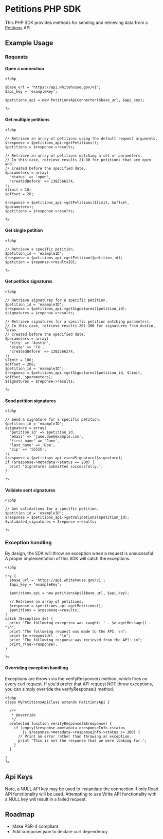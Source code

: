 Petitions PHP SDK
================================================================================

This PHP SDK provides methods for sending and retrieving data from a
[Petitions](https://drupal.org/project/petitions) API.

Example Usage
-------------

### Requests

#### Open a connection

    <?php

    $base_url = 'https://api.whitehouse.gov/v1';
    $api_key = 'exampleKey';

    $petitions_api = new PetitionsApiConnector($base_url, $api_key);

    ?>


#### Get multiple petitions

    <?php

    // Retrieve an array of petitions using the default request arguments.
    $response = $petitions_api->getPetitions();
    $petitions = $response->results;

    // Retrieve an array of petitions matching a set of parameters.
    // In this case, retrieve results 21-30 for petitions that are open and
    // created before the specified date.
    $parameters = array(
      'status' => 'open',
      'createdBefore' => 1382566274,
    );
    $limit = 10;
    $offset = 20;

    $response = $petitions_api->getPetitions($limit, $offset, $parameters);
    $petitions = $response->results;

    ?>

#### Get single petition

    <?php

    // Retrieve a specific petition.
    $petition_id = 'exampleID';
    $response = $petitions_api->getPetition($petition_id);
    $petition = $reponse->results[0];

    ?>

#### Get petition signatures

    <?php

    // Retrieve signatures for a specific petition.
    $petition_id = 'exampleID';
    $response = $petitions_api->getSignatures($petition_id);
    $signatures = $reponse->results;

    // Retrieve signatures for a specific petition matching parameters.
    // In this case, retrieve results 201-300 for signatures from Austin, Texas
    // created before the specified date.
    $parameters = array(
      'city' => 'Austin',
      'state' => 'TX',
      'createdBefore' => 1382566274,
    );
    $limit = 100;
    $offset = 200;
    $petition_id = 'exampleID';
    $response = $petitions_api->getSignatures($petition_id, $limit, $offset, $parameters);
    $signatures = $reponse->results;

    ?>

#### Send petition signatures

    <?php

    // Send a signature for a specific petition.
    $petition_id = 'exampleID';
    $signature = array(
      'petition_id' => $petition_id,
      'email' => 'jane.doe@example.com',
      'first_name' => 'Jane',
      'last_name' => 'Doe',
      'zip' => '55555',
    );
    $response = $petitions_api->sendSignature($signature);
    if ($response->metadata->status == 200) {
      print 'Signatures submitted successfully.';
    }

    ?>

#### Validate sent signatures

    <?php

    // Get validations for a specific petition.
    $petition_id = 'exampleID';
    $response = $petitions_api->getValidations($petition_id);
    $validated_signatures = $reponse->results;

    ?>

### Exception handling

By design, the SDK will throw an exception when a request is unsucessful.
A proper implementation of this SDK will catch the exceptions.

    <?php

    try {
      $base_url = 'https://api.whitehouse.gov/v1';
      $api_key = 'exampleKey';

      $petitions_api = new petitionsApi($base_url, $api_key);

      // Retrieve an array of petitions.
      $response = $petitions_api->getPetitions();
      $petitions = $response->results;
    }
    catch (Exception $e) {
      print 'The following exception was caught: ' . $e->getMessage() . "\n";
      print "The following request was made to the API: \n";
      print $e->requestUrl . "\n";
      print "The following response was recieved from the API: \n";
      print_r($e->response);
    }

    ?>

#### Overriding exception handling

Exceptions are thrown via the verifyResponse() method, which fires on every
curl request. If you'd prefer that API request NOT throw exceptions, you can
simply override the verifyResponse() method.

    <?php
    class MyPetitionsApiClass extends PetitionsApi {

      /**
       * @override
       */
      protected function verifyResponse(&$response) {
        if (empty($response->metadata->responseInfo->status
            || $response->metadata->responseInfo->status != 200) {
          // Print an error rather than throwing an exception.
          print 'This is not the response that we were looking for.';
        }
      }

    }
    ?>

Api Keys
----------

Note, a NULL API key may be used to instantiate the connection if only Read API
functionality will be used. Attempting to use Write API functionality with a
NULL key will result in a failed request.


Roadmap
----------

* Make PSR-4 compliant
* Add composer.json to declare curl dependency
